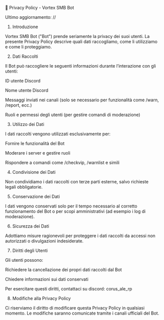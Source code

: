 📄 Privacy Policy - Vortex SMB Bot

Ultimo aggiornamento: //

1. Introduzione

Vortex SMB Bot ("Bot") prende seriamente la privacy dei suoi utenti. La presente Privacy Policy descrive quali dati raccogliamo, come li utilizziamo e come li proteggiamo.

2. Dati Raccolti

Il Bot può raccogliere le seguenti informazioni durante l’interazione con gli utenti:

ID utente Discord

Nome utente Discord

Messaggi inviati nei canali (solo se necessario per funzionalità come /warn, /report, ecc.)

Ruoli e permessi degli utenti (per gestire comandi di moderazione)

3. Utilizzo dei Dati

I dati raccolti vengono utilizzati esclusivamente per:

Fornire le funzionalità del Bot

Moderare i server e gestire ruoli

Rispondere a comandi come /checkvip, /warnlist e simili

4. Condivisione dei Dati

Non condividiamo i dati raccolti con terze parti esterne, salvo richieste legali obbligatorie.

5. Conservazione dei Dati

I dati vengono conservati solo per il tempo necessario al corretto funzionamento del Bot o per scopi amministrativi (ad esempio i log di moderazione).

6. Sicurezza dei Dati

Adottiamo misure ragionevoli per proteggere i dati raccolti da accessi non autorizzati o divulgazioni indesiderate.

7. Diritti degli Utenti

Gli utenti possono:

Richiedere la cancellazione dei propri dati raccolti dal Bot

Chiedere informazioni sui dati conservati

Per esercitare questi diritti, contattaci su discord: corus_ale_rp

8. Modifiche alla Privacy Policy

Ci riserviamo il diritto di modificare questa Privacy Policy in qualsiasi momento. Le modifiche saranno comunicate tramite i canali ufficiali del Bot.
